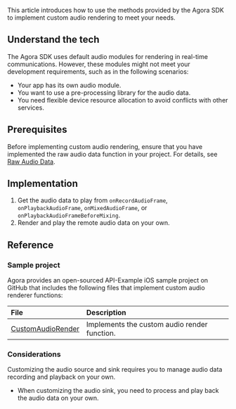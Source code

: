 This article introduces how to use the methods provided by the Agora SDK to implement custom audio rendering to meet your needs.

## Understand the tech

The Agora SDK uses default audio modules for rendering in real-time communications.
However, these modules might not meet your development requirements, such as in the following scenarios:

- Your app has its own audio module.
- You want to use a pre-processing library for the audio data.
- You need flexible device resource allocation to avoid conflicts with other services.

## Prerequisites

Before implementing custom audio rendering, ensure that you have implemented the raw audio data function in your project. For details, see [Raw Audio Data](raw_audio_data_ios).
## Implementation


1. Get the audio data to play from `onRecordAudioFrame`, `onPlaybackAudioFrame`, `onMixedAudioFrame`, or `onPlaybackAudioFrameBeforeMixing`.
2. Render and play the remote audio data on your own.

## Reference

### Sample project

Agora provides an open-sourced API-Example iOS sample project on GitHub that includes the following files that implement custom audio renderer functions:

| File                                                         | Description                                                  |
| :----------------------------------------------------------- | :----------------------------------------------------------- |
| [CustomAudioRender](https://github.com/AgoraIO/API-Examples/tree/dev/3.6.200/iOS/APIExample/Examples/Advanced/CustomAudioRender) | Implements the custom audio render function.  |


### Considerations

Customizing the audio source and sink requires you to manage audio data recording and playback on your own.

- When customizing the audio sink, you need to process and play back the audio data on your own.